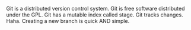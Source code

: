 Git is a distributed version control system.
Git is free software distributed under the GPL.
Git has a mutable index called stage.
Git tracks changes.
Haha.
Creating a new branch is quick AND simple.